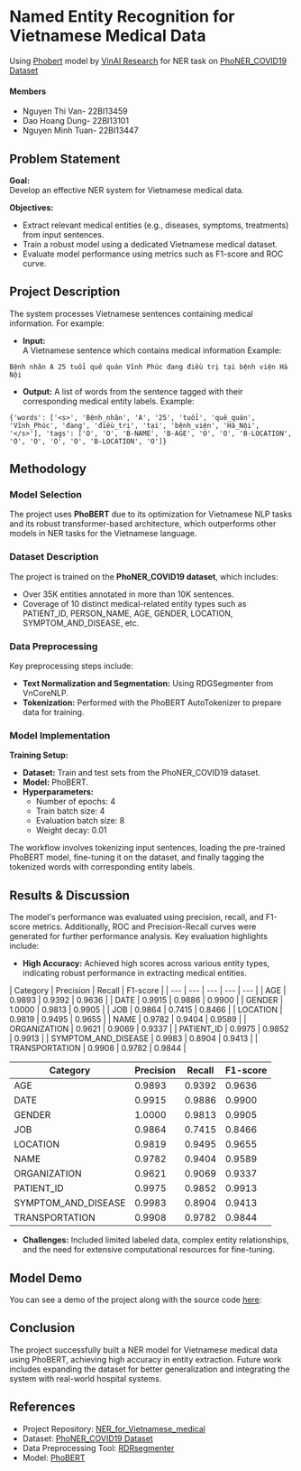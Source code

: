 # Named Entity Recognition for Vietnamese Medical Data
Using [Phobert](https://github.com/VinAIResearch/PhoBERT#-using-phobert-with-transformers) model by [VinAI Research](https://github.com/VinAIResearch) for NER task on [PhoNER_COVID19 Dataset](https://github.com/VinAIResearch/PhoNER_COVID19/tree/main)

#### Members
* Nguyen Thi Van- 22BI13459
* Dao Hoang Dung- 22BI13101
* Nguyen Minh Tuan- 22BI13447


## Problem Statement

**Goal:**  
Develop an effective NER system for Vietnamese medical data.

**Objectives:**
- Extract relevant medical entities (e.g., diseases, symptoms, treatments) from input sentences.
- Train a robust model using a dedicated Vietnamese medical dataset.
- Evaluate model performance using metrics such as F1-score and ROC curve.

## Project Description

The system processes Vietnamese sentences containing medical information. For example:

- **Input:**  
A Vietnamese sentence which contains medical information
Example:
```
Bệnh nhân A 25 tuổi quê quán Vĩnh Phúc đang điều trị tại bệnh viện Hà Nội
```

- **Output:**
A list of words from the sentence tagged with their corresponding medical entity labels.
Example:
```
{'words': ['<s>', 'Bệnh_nhân', 'A', '25', 'tuổi', 'quê_quán', 'Vĩnh_Phúc', 'đang', 'điều_trị', 'tại', 'bệnh_viện', 'Hà_Nội', '</s>'], 'tags': ['O', 'O', 'B-NAME', 'B-AGE', 'O', 'O', 'B-LOCATION', 'O', 'O', 'O', 'O', 'B-LOCATION', 'O']}
```
## Methodology

### Model Selection

The project uses **PhoBERT** due to its optimization for Vietnamese NLP tasks and its robust transformer-based architecture, which outperforms other models in NER tasks for the Vietnamese language.

### Dataset Description

The project is trained on the **PhoNER_COVID19 dataset**, which includes:
- Over 35K entities annotated in more than 10K sentences.
- Coverage of 10 distinct medical-related entity types such as PATIENT_ID, PERSON_NAME, AGE, GENDER, LOCATION, SYMPTOM_AND_DISEASE, etc.

### Data Preprocessing

Key preprocessing steps include:
- **Text Normalization and Segmentation:** Using RDGSegmenter from VnCoreNLP.
- **Tokenization:** Performed with the PhoBERT AutoTokenizer to prepare data for training.

### Model Implementation

**Training Setup:**
- **Dataset:** Train and test sets from the PhoNER_COVID19 dataset.
- **Model:** PhoBERT.
- **Hyperparameters:**
  - Number of epochs: 4
  - Train batch size: 4
  - Evaluation batch size: 8
  - Weight decay: 0.01

The workflow involves tokenizing input sentences, loading the pre-trained PhoBERT model, fine-tuning it on the dataset, and finally tagging the tokenized words with corresponding entity labels.

## Results & Discussion

The model's performance was evaluated using precision, recall, and F1-score metrics. Additionally, ROC and Precision-Recall curves were generated for further performance analysis. Key evaluation highlights include:
- **High Accuracy:** Achieved high scores across various entity types, indicating robust performance in extracting medical entities.

| Category | Precision | Recall | F1-score |
| --- | --- | --- | --- | --- |
| AGE | 0.9893 | 0.9392 | 0.9636 |
| DATE | 0.9915 | 0.9886 | 0.9900 |
| GENDER | 1.0000 | 0.9813 | 0.9905 |
| JOB | 0.9864 | 0.7415 | 0.8466 |
| LOCATION | 0.9819 | 0.9495 | 0.9655 |
| NAME | 0.9782 | 0.9404 | 0.9589 |
| ORGANIZATION | 0.9621 | 0.9069 | 0.9337 |
| PATIENT_ID | 0.9975 | 0.9852 | 0.9913 |
| SYMPTOM_AND_DISEASE | 0.9983 | 0.8904 | 0.9413 |
| TRANSPORTATION | 0.9908 | 0.9782 | 0.9844 |

| Category              | Precision | Recall | F1-score |
|-----------------------|-----------|--------|----------|
| AGE                   | 0.9893    | 0.9392 | 0.9636   |
| DATE                  | 0.9915    | 0.9886 | 0.9900   |
| GENDER                | 1.0000    | 0.9813 | 0.9905   |
| JOB                   | 0.9864    | 0.7415 | 0.8466   |
| LOCATION              | 0.9819    | 0.9495 | 0.9655   |
| NAME                  | 0.9782    | 0.9404 | 0.9589   |
| ORGANIZATION          | 0.9621    | 0.9069 | 0.9337   |
| PATIENT_ID            | 0.9975    | 0.9852 | 0.9913   |
| SYMPTOM_AND_DISEASE   | 0.9983    | 0.8904 | 0.9413   |
| TRANSPORTATION        | 0.9908    | 0.9782 | 0.9844   |


- **Challenges:** Included limited labeled data, complex entity relationships, and the need for extensive computational resources for fine-tuning.

## Model Demo

You can see a demo of the project along with the source code [here](https://github.com/chisquare09/NER_for_Vietnamese_medical/blob/main/Final_NLP.ipynb):

## Conclusion

The project successfully built a NER model for Vietnamese medical data using PhoBERT, achieving high accuracy in entity extraction. Future work includes expanding the dataset for better generalization and integrating the system with real-world hospital systems.

## References

- Project Repository: [NER_for_Vietnamese_medical](https://github.com/chisquare09/NER_for_Vietnamese_medical)
- Dataset: [PhoNER_COVID19 Dataset](https://github.com/VinAIResearch/PhoNER_COVID19/tree/main)
- Data Preprocessing Tool: [RDRsegmenter](https://github.com/datquocnguyen/RDRsegmenter)
- Model: [PhoBERT](https://github.com/VinAIResearch/PhoBERT)
